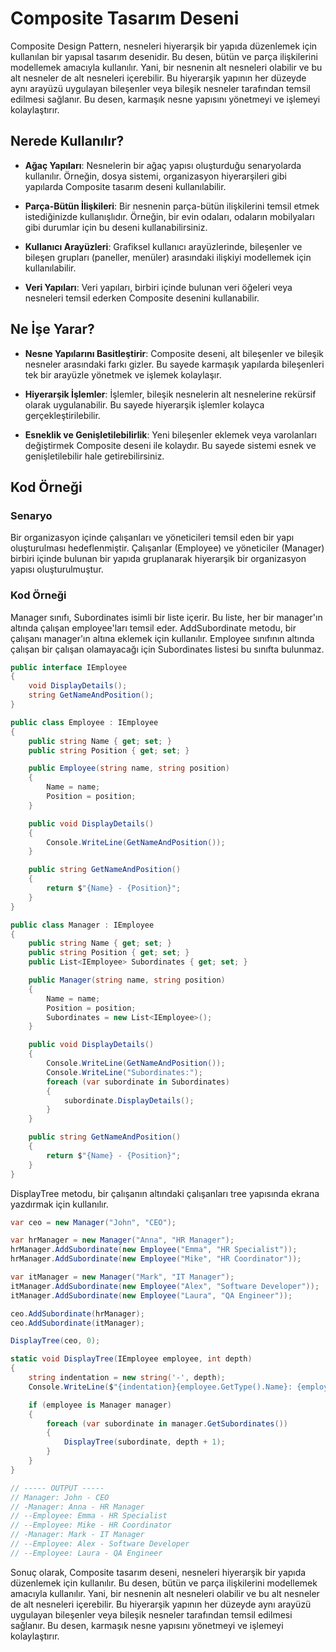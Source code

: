 ﻿# Composite Tasarım Deseni
Composite Design Pattern, nesneleri hiyerarşik bir yapıda düzenlemek için kullanılan bir yapısal tasarım desenidir. Bu desen, bütün ve parça ilişkilerini modellemek amacıyla kullanılır. Yani, bir nesnenin alt nesneleri olabilir ve bu alt nesneler de alt nesneleri içerebilir. Bu hiyerarşik yapının her düzeyde aynı arayüzü uygulayan bileşenler veya bileşik nesneler tarafından temsil edilmesi sağlanır. Bu desen, karmaşık nesne yapısını yönetmeyi ve işlemeyi kolaylaştırır.

## Nerede Kullanılır?
- **Ağaç Yapıları**: Nesnelerin bir ağaç yapısı oluşturduğu senaryolarda kullanılır. Örneğin, dosya sistemi, organizasyon hiyerarşileri gibi yapılarda Composite tasarım deseni kullanılabilir.


- **Parça-Bütün İlişkileri**: Bir nesnenin parça-bütün ilişkilerini temsil etmek istediğinizde kullanışlıdır. Örneğin, bir evin odaları, odaların mobilyaları gibi durumlar için bu deseni kullanabilirsiniz.


- **Kullanıcı Arayüzleri**: Grafiksel kullanıcı arayüzlerinde, bileşenler ve bileşen grupları (paneller, menüler) arasındaki ilişkiyi modellemek için kullanılabilir.


- **Veri Yapıları**: Veri yapıları, birbiri içinde bulunan veri öğeleri veya nesneleri temsil ederken Composite desenini kullanabilir.

## Ne İşe Yarar?
- **Nesne Yapılarını Basitleştirir**: Composite deseni, alt bileşenler ve bileşik nesneler arasındaki farkı gizler. Bu sayede karmaşık yapılarda bileşenleri tek bir arayüzle yönetmek ve işlemek kolaylaşır.


- **Hiyerarşik İşlemler**: İşlemler, bileşik nesnelerin alt nesnelerine rekürsif olarak uygulanabilir. Bu sayede hiyerarşik işlemler kolayca gerçekleştirilebilir.


- **Esneklik ve Genişletilebilirlik**: Yeni bileşenler eklemek veya varolanları değiştirmek Composite deseni ile kolaydır. Bu sayede sistemi esnek ve genişletilebilir hale getirebilirsiniz.

## Kod Örneği

### Senaryo

Bir organizasyon içinde çalışanları ve yöneticileri temsil eden bir yapı oluşturulması hedeflenmiştir. Çalışanlar (Employee) ve yöneticiler (Manager) birbiri içinde bulunan bir yapıda gruplanarak hiyerarşik bir organizasyon yapısı oluşturulmuştur.

### Kod Örneği

Manager sınıfı, Subordinates isimli bir liste içerir. Bu liste, her bir manager'ın altında çalışan employee'ları temsil eder. AddSubordinate metodu, bir çalışanı manager'ın altına eklemek için kullanılır. Employee sınıfının altında çalışan bir çalışan olamayacağı için Subordinates listesi bu sınıfta bulunmaz.

```C#
public interface IEmployee
{
    void DisplayDetails();
    string GetNameAndPosition();
}

public class Employee : IEmployee
{
    public string Name { get; set; }
    public string Position { get; set; }

    public Employee(string name, string position)
    {
        Name = name;
        Position = position;
    }

    public void DisplayDetails()
    {
        Console.WriteLine(GetNameAndPosition());
    }

    public string GetNameAndPosition()
    {
        return $"{Name} - {Position}";
    }
}

public class Manager : IEmployee
{
    public string Name { get; set; }
    public string Position { get; set; }
    public List<IEmployee> Subordinates { get; set; }

    public Manager(string name, string position)
    {
        Name = name;
        Position = position;
        Subordinates = new List<IEmployee>();
    }

    public void DisplayDetails()
    {
        Console.WriteLine(GetNameAndPosition());
        Console.WriteLine("Subordinates:");
        foreach (var subordinate in Subordinates)
        {
            subordinate.DisplayDetails();
        }
    }

    public string GetNameAndPosition()
    {
        return $"{Name} - {Position}";
    }
}
```

DisplayTree metodu, bir çalışanın altındaki çalışanları tree yapısında ekrana yazdırmak için kullanılır.

```C#
var ceo = new Manager("John", "CEO");

var hrManager = new Manager("Anna", "HR Manager");
hrManager.AddSubordinate(new Employee("Emma", "HR Specialist"));
hrManager.AddSubordinate(new Employee("Mike", "HR Coordinator"));

var itManager = new Manager("Mark", "IT Manager");
itManager.AddSubordinate(new Employee("Alex", "Software Developer"));
itManager.AddSubordinate(new Employee("Laura", "QA Engineer"));

ceo.AddSubordinate(hrManager);
ceo.AddSubordinate(itManager);

DisplayTree(ceo, 0);

static void DisplayTree(IEmployee employee, int depth)
{
    string indentation = new string('-', depth);
    Console.WriteLine($"{indentation}{employee.GetType().Name}: {employee.GetNameAndPosition()}");

    if (employee is Manager manager)
    {
        foreach (var subordinate in manager.GetSubordinates())
        {
            DisplayTree(subordinate, depth + 1);
        }
    }
}

// ----- OUTPUT -----
// Manager: John - CEO
// -Manager: Anna - HR Manager
// --Employee: Emma - HR Specialist
// --Employee: Mike - HR Coordinator
// -Manager: Mark - IT Manager
// --Employee: Alex - Software Developer
// --Employee: Laura - QA Engineer
```

Sonuç olarak, Composite tasarım deseni, nesneleri hiyerarşik bir yapıda düzenlemek için kullanılır. Bu desen, bütün ve parça ilişkilerini modellemek amacıyla kullanılır. Yani, bir nesnenin alt nesneleri olabilir ve bu alt nesneler de alt nesneleri içerebilir. Bu hiyerarşik yapının her düzeyde aynı arayüzü uygulayan bileşenler veya bileşik nesneler tarafından temsil edilmesi sağlanır. Bu desen, karmaşık nesne yapısını yönetmeyi ve işlemeyi kolaylaştırır.
